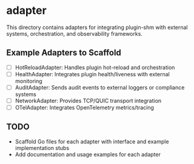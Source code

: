 # adapter

This directory contains adapters for integrating plugin-shm with external systems, orchestration, and observability frameworks.

## Example Adapters to Scaffold

- [ ] HotReloadAdapter: Handles plugin hot-reload and orchestration
- [ ] HealthAdapter: Integrates plugin health/liveness with external monitoring
- [ ] AuditAdapter: Sends audit events to external loggers or compliance systems
- [ ] NetworkAdapter: Provides TCP/QUIC transport integration
- [ ] OTelAdapter: Integrates OpenTelemetry metrics/tracing

## TODO

- Scaffold Go files for each adapter with interface and example implementation stubs
- Add documentation and usage examples for each adapter
